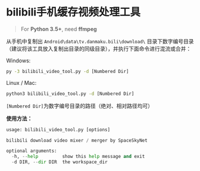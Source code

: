 # bilibili手机缓存视频处理工具

> For **Python 3.5+**, need **ffmpeg**

从手机中复制出 `Android\data\tv.danmaku.bili\download\` 目录下数字编号目录（建议将该工具放入复制出目录的同级目录），并执行下面命令进行混流或合并：

Windows:
```bat
py -3 bilibili_video_tool.py -d [Numbered Dir]
```

Linux / Mac:
```bash
python3 bilibili_video_tool.py -d [Numbered Dir]
```

`[Numbered Dir]`为数字编号目录的路径（绝对、相对路径均可）

**使用方法：**
```py
usage: bilibili_video_tool.py [options]

bilibili download video mixer / merger by SpaceSkyNet

optional arguments:
  -h, --help         show this help message and exit
  -d DIR, --dir DIR  the workspace_dir
```
